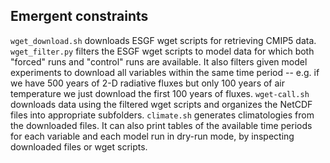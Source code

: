 Emergent constraints
--------------------

`wget_download.sh` downloads ESGF wget scripts for retrieving CMIP5 data.
`wget_filter.py` filters the ESGF wget scripts to model data for which both "forced"
runs and "control" runs are available. It also filters given model experiments to
download all variables within the same time period -- e.g. if we have 500 years
of 2-D radiative fluxes but only 100 years of air temperature we just download the
first 100 years of fluxes. `wget-call.sh` downloads data using the filtered wget scripts
and organizes the NetCDF files into appropriate subfolders. `climate.sh` generates
climatologies from the downloaded files. It can also print tables of the available time
periods for each variable and each model run in dry-run mode, by inspecting downloaded
files or wget scripts.
